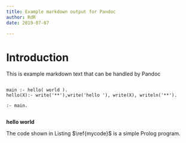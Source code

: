 ```yaml
---
title: Example markdown output for Pandoc
author: RdR
date: 2019-07-07

---
```


# Introduction
This is example markdown text that can be handled by Pandoc

~~~{ .prolog label=mycode caption="-" numbers=left .tag1 .tag2 }

main :- hello( world ).
hello(X):- write('**'),write('hello '), write(X), writeln('**').

:- main.


~~~

**hello world**

The code shown in Listing $\ref{mycode}$ is a simple Prolog program.

